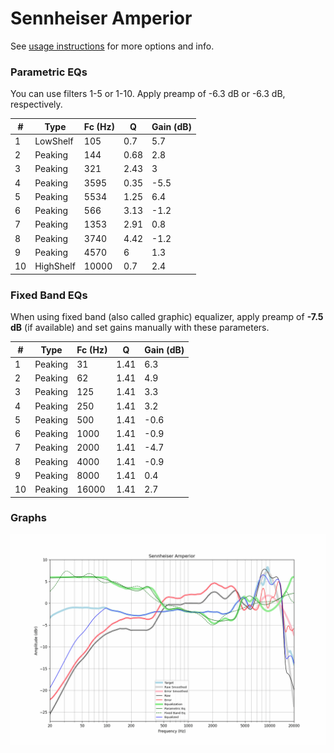 # Sennheiser Amperior
See [usage instructions](https://github.com/jaakkopasanen/AutoEq#usage) for more options and info.

### Parametric EQs
You can use filters 1-5 or 1-10. Apply preamp of -6.3 dB or -6.3 dB, respectively.

|   # | Type      |   Fc (Hz) |    Q |   Gain (dB) |
|-----|-----------|-----------|------|-------------|
|   1 | LowShelf  |       105 | 0.7  |         5.7 |
|   2 | Peaking   |       144 | 0.68 |         2.8 |
|   3 | Peaking   |       321 | 2.43 |         3   |
|   4 | Peaking   |      3595 | 0.35 |        -5.5 |
|   5 | Peaking   |      5534 | 1.25 |         6.4 |
|   6 | Peaking   |       566 | 3.13 |        -1.2 |
|   7 | Peaking   |      1353 | 2.91 |         0.8 |
|   8 | Peaking   |      3740 | 4.42 |        -1.2 |
|   9 | Peaking   |      4570 | 6    |         1.3 |
|  10 | HighShelf |     10000 | 0.7  |         2.4 |

### Fixed Band EQs
When using fixed band (also called graphic) equalizer, apply preamp of **-7.5 dB** (if available) and set gains manually with these parameters.

|   # | Type    |   Fc (Hz) |    Q |   Gain (dB) |
|-----|---------|-----------|------|-------------|
|   1 | Peaking |        31 | 1.41 |         6.3 |
|   2 | Peaking |        62 | 1.41 |         4.9 |
|   3 | Peaking |       125 | 1.41 |         3.3 |
|   4 | Peaking |       250 | 1.41 |         3.2 |
|   5 | Peaking |       500 | 1.41 |        -0.6 |
|   6 | Peaking |      1000 | 1.41 |        -0.9 |
|   7 | Peaking |      2000 | 1.41 |        -4.7 |
|   8 | Peaking |      4000 | 1.41 |        -0.9 |
|   9 | Peaking |      8000 | 1.41 |         0.4 |
|  10 | Peaking |     16000 | 1.41 |         2.7 |

### Graphs
![](./Sennheiser%20Amperior.png)

